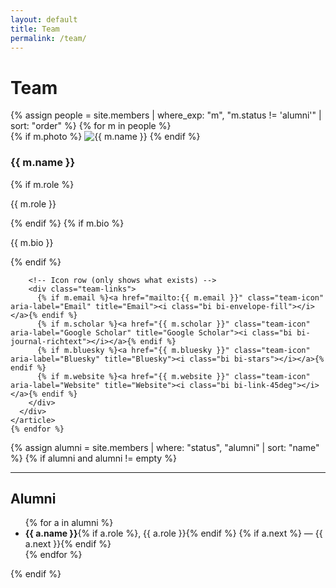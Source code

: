 ```yaml
---
layout: default
title: Team
permalink: /team/
---
```


<div class="container-xxl py-4">
  <h1 class="mb-4">Team</h1>

  <!-- Current team grid -->
  <div class="team-grid">
    {% assign people = site.members | where_exp: "m", "m.status != 'alumni'" | sort: "order" %}
    {% for m in people %}
    <article class="team-card">
      {% if m.photo %}
        <img class="team-photo" src="{{ m.photo | relative_url }}" alt="{{ m.name }}">
      {% endif %}
      <div class="team-body">
        <h3 class="h5 mb-1">{{ m.name }}</h3>
        {% if m.role %}<p class="text-muted mb-2">{{ m.role }}</p>{% endif %}
        {% if m.bio %}<p class="mb-2">{{ m.bio }}</p>{% endif %}

        <!-- Icon row (only shows what exists) -->
        <div class="team-links">
          {% if m.email %}<a href="mailto:{{ m.email }}" class="team-icon" aria-label="Email" title="Email"><i class="bi bi-envelope-fill"></i></a>{% endif %}
          {% if m.scholar %}<a href="{{ m.scholar }}" class="team-icon" aria-label="Google Scholar" title="Google Scholar"><i class="bi bi-journal-richtext"></i></a>{% endif %}
          {% if m.bluesky %}<a href="{{ m.bluesky }}" class="team-icon" aria-label="Bluesky" title="Bluesky"><i class="bi bi-stars"></i></a>{% endif %}
          {% if m.website %}<a href="{{ m.website }}" class="team-icon" aria-label="Website" title="Website"><i class="bi bi-link-45deg"></i></a>{% endif %}
        </div>
      </div>
    </article>
    {% endfor %}
  </div>

  <!-- Optional alumni section (no sidebar) -->
  {% assign alumni = site.members | where: "status", "alumni" | sort: "name" %}
  {% if alumni and alumni != empty %}
  <hr class="my-5">
  <h2 class="h5 mb-3">Alumni</h2>
  <ul class="alumni-list">
    {% for a in alumni %}
      <li>
        <strong>{{ a.name }}</strong>{% if a.role %}, {{ a.role }}{% endif %}
        {% if a.next %} — <span class="text-muted">{{ a.next }}</span>{% endif %}
      </li>
    {% endfor %}
  </ul>
  {% endif %}
</div>

